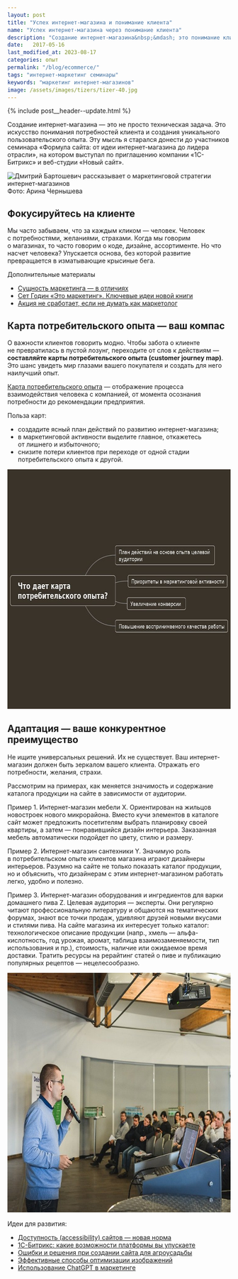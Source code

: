 ```yaml
---
layout: post
title: "Успех интернет-магазина и понимание клиента"
name: "Успех интернет-магазина через понимание клиента"
description: "Создание интернет-магазина&nbsp;&mdash; это понимание клиента и&nbsp;его опыта. Узнайте, как карты потребительского опыта и&nbsp;адаптация могут улучшить ваш бизнес и&nbsp;маркетинг."
date:   2017-05-16
last_modified_at: 2023-08-17
categories: опыт
permalink: "/blog/ecommerce/"
tags: "интернет-маркетинг семинары"
keywords: "маркетинг интернет-магазинов"
image: /assets/images/tizers/tizer-40.jpg
---
```


{% include post__header--update.html %}

<p>Cоздание интернет-магазина&nbsp;&mdash; это не&nbsp;просто техническая задача. Это искусство понимания потребностей клиента и&nbsp;создания уникального пользовательского опыта. Эту мысль я&nbsp;старался донести до&nbsp;участников семинара «Формула сайта: от&nbsp;идеи интернет-магазина до&nbsp;лидера отрасли», на котором выступал по приглашению компании «1С-Битрикс» и&nbsp;веб-студии «Новый сайт».</p> 

<div itemprop="image" itemscope itemtype="http://schema.org/ImageObject">	
		<link itemprop="url" href="https://res.cloudinary.com/bartoshevich/image/upload/f_auto/v1615123529/site/seminar110517.jpg">
<img src="https://res.cloudinary.com/bartoshevich/image/upload/f_auto/v1615123529/site/seminar110517.jpg"  alt="Дмитрий Бартошевич рассказывает о маркетинговой стратегии интернет-магазинов"  class="image" width="720" height="540" itemprop="contentUrl">
<div class="figcaption">Фото: Арина Чернышева</div>
</div>


<section class="row-gap--m">
<h2 class="section__title h1 bold ">Фокусируйтесь на&nbsp;клиенте</h2>
<p>Мы&nbsp;часто забываем, что за&nbsp;каждым кликом&nbsp;&mdash; человек. Человек с&nbsp;потребностями, желаниями, страхами. Когда мы&nbsp;говорим о&nbsp;магазинах, то&nbsp;часто говорим о&nbsp;коде, дизайне, ассортименте. Но&nbsp;что насчет человека? Упускается основа, без которой развитие превращается в&nbsp;изматывающие крысиные бега.</p>



<p class="mb-m mt-m italic"> Дополнительные материалы</p>
<ul>
<li class="list-li">
  <a class="link" href="/blog/2-idei-po-razvitiyu-marketinga/#distinction">Сущность маркетинга&nbsp;&mdash; в&nbsp;отличиях</a>
</li>
<li class="list-li">
  <a href="/blog/seth-godin/" class="link"> Сет Годин «Это маркетинг». Ключевые идеи новой книги</a>
</li>
<li class="list-li">
  <a href="/blog/marketing-mind/" class="link"> Акция не&nbsp;сработает, если не&nbsp;думать как маркетолог</a>
</li>
</ul>
</section>


<section class="row-gap--m">
<h2 class="section__title h1 bold ">Карта потребительского опыта&nbsp;— ваш компас</h2>


<div class="with-side row-gap--m">
<p>О&nbsp;важности клиентов говорить модно. Чтобы забота о&nbsp;клиенте не&nbsp;превратилась в&nbsp;пустой лозунг, переходите от&nbsp;слов к&nbsp;действиям&nbsp;— <strong>составляйте карты потребительского опыта (customer journey map)</strong>. Это&nbsp;шанс увидеть мир глазами вашего покупателя и&nbsp;создать для него наилучший опыт.</p>
<div class="side"><p><a class="link" href="/blog/customer-journey-map/">Карта потребительского опыта</a>&nbsp;— отображение процесса взаимодействия человека с&nbsp;компанией, от&nbsp;момента осознания потребности до&nbsp;рекомендации предприятия.</p></div></div>


<p class="mb-m">Польза карт:</p>
<ul class="additive-spacing">
	<li class="list-li">
		создадите ясный план действий по&nbsp;развитию интернет-магазина;
	</li>
	<li class="list-li">
		в&nbsp;маркетинговой активности выделите главное, откажетесь от&nbsp;лишнего и&nbsp;избыточного;
	</li>
	<li class="list-li">
		снизите потери клиентов при переходе от&nbsp;одной стадии потребительского опыта к&nbsp;другой.
	</li>
</ul>

<div itemprop="image" itemscope itemtype="http://schema.org/ImageObject">	
		<link itemprop="url" href="/assets/images/blog/ecommerce/polza-cjm.jpg">
<picture>
               <source srcset="/assets/images/blog/ecommerce/polza-cjm.avif" type="image/avif">
			    <source srcset="/assets/images/blog/ecommerce/polza-cjm.webp" type="image/webp">
              <img class="image" loading="lazy" decoding="async" src="/assets/images/blog/ecommerce/polza-cjm.jpg" alt="Польза карты потребительского опыта: ясный план действий, приоритеты в маркетинговой активности, увеличение конверсии, повышение воспринимаемого качества работы." width="720" height="540" itemprop="contentUrl" />
    </picture>
</div>
</section>


<section class="row-gap--m">
<h2 class="section__title h1 bold ">Адаптация — ваше конкурентное преимущество</h2>
<p>Не&nbsp;ищите универсальных решений. Их&nbsp;не&nbsp;существует. Ваш интернет-магазин должен быть зеркалом вашего клиента. Отражать его потребности, желания, страхи. </p>
<p>Рассмотрим на&nbsp;примерах, как меняется значимость и&nbsp;содержание каталога продукции на&nbsp;сайте в&nbsp;зависимости от&nbsp;аудитории.</p>
<p><span class="bold">Пример&nbsp;1.</span> Интернет-магазин мебели X. Ориентирован на&nbsp;жильцов новостроек нового микрорайона. Вместо кучи элементов в&nbsp;каталоге сайт может предложить посетителям выбрать планировку своей квартиры, а&nbsp;затем&nbsp;— понравившийся дизайн интерьера. Заказанная мебель автоматически подойдет по&nbsp;цвету, стилю и&nbsp;размеру.</p>
<p><span class="bold">Пример&nbsp;2.</span> Интернет-магазин сантехники Y. Значимую роль в&nbsp;потребительском опыте клиентов магазина играют дизайнеры интерьеров. Разумно на&nbsp;сайте не&nbsp;только показать каталог продукции, но&nbsp;и&nbsp;объяснить, что дизайнерам с&nbsp;этим интернет-магазином работать легко, удобно и&nbsp;полезно. </p>
<p><span class="bold">Пример&nbsp;3.</span> Интернет-магазин оборудования и&nbsp;ингредиентов для варки домашнего пива Z. Целевая аудитория&nbsp;— эксперты. Они регулярно читают профессиональную литературу и&nbsp;общаются на&nbsp;тематических форумах, знают все точки продаж, удивляют друзей новыми вкусами и&nbsp;стилями пива. На&nbsp;сайте магазина их&nbsp;интересует только каталог: технологическое описание продукции (напр., хмель&nbsp;— альфа-кислотность, год урожая, аромат, таблица взаимозаменяемости, тип использования и&nbsp;пр.), стоимость, наличие или ожидаемое время доставки. Тратить ресурсы на&nbsp;рерайтинг статей о&nbsp;пиве и&nbsp;публикацию популярных рецептов&nbsp;— нецелесообразно. </p>


<div itemprop="image" itemscope itemtype="http://schema.org/ImageObject">	
		<link itemprop="url" href="/assets/images/blog/ecommerce/seminar110517.jpg">
<picture>
               <source srcset="/assets/images/blog/ecommerce/seminar110517.avif" type="image/avif">
			    <source srcset="/assets/images/blog/ecommerce/seminar110517.webp" type="image/webp">
         <img class="image" loading="lazy" decoding="async" src="/assets/images/blog/ecommerce/seminar110517.jpg" alt="Дмитрий Бартошевич рассказывает об алгоритме составления карт потребительского опыта" width="720" height="540"  title="Фото: Арина Чернышева" itemprop="contentUrl"/>
    </picture>
</div>
</section>



<footer class="additive-spacing">
<p class="mb-m mt-m">Идеи для развития:</p>
<ul class="addictive-spacing">
<li class="list-li">
  <a href="/blog/accessibility/" class="link"> Доступность (accessibility) сайтов&nbsp;&mdash; новая норма</a>
</li>
<li class="list-li">
  <a href="/blog/1s-bitriks/" class="link"> 1С-Битрикс: какие возможности платформы вы&nbsp;упускаете</a>
</li>
<li class="list-li">
  <a href="/blog/sajt-agrousadby/" class="link"> Ошибки и&nbsp;решения при создании сайта для агроусадьбы</a>
</li>
<li class="list-li">
  <a href="/blog/optimizaciya-izobrajenii/" class="link"> Эффективные способы оптимизации изображений</a>
</li>
<li class="list-li">
  <a href="/blog/chatgpt-mozhet-preobrazit-brend-i-reklamnye-kampanii/" class="link"> Использование ChatGPT в маркетинге</a>
</li>
</ul>
</footer>
